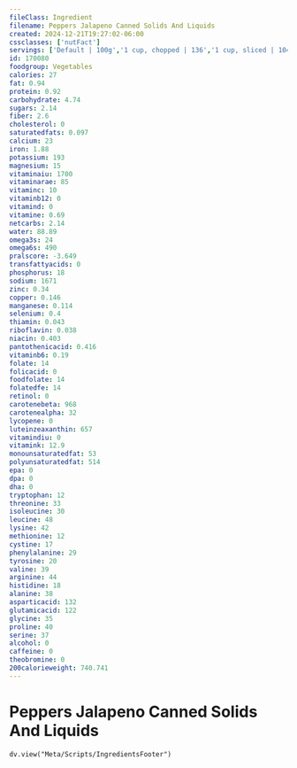 ```yaml
---
fileClass: Ingredient
filename: Peppers Jalapeno Canned Solids And Liquids
created: 2024-12-21T19:27:02-06:00
cssclasses: ['nutFact']
servings: ['Default | 100g','1 cup, chopped | 136','1 cup, sliced | 104','1 pepper | 22']
id: 170080
foodgroup: Vegetables
calories: 27
fat: 0.94
protein: 0.92
carbohydrate: 4.74
sugars: 2.14
fiber: 2.6
cholesterol: 0
saturatedfats: 0.097
calcium: 23
iron: 1.88
potassium: 193
magnesium: 15
vitaminaiu: 1700
vitaminarae: 85
vitaminc: 10
vitaminb12: 0
vitamind: 0
vitamine: 0.69
netcarbs: 2.14
water: 88.89
omega3s: 24
omega6s: 490
pralscore: -3.649
transfattyacids: 0
phosphorus: 18
sodium: 1671
zinc: 0.34
copper: 0.146
manganese: 0.114
selenium: 0.4
thiamin: 0.043
riboflavin: 0.038
niacin: 0.403
pantothenicacid: 0.416
vitaminb6: 0.19
folate: 14
folicacid: 0
foodfolate: 14
folatedfe: 14
retinol: 0
carotenebeta: 968
carotenealpha: 32
lycopene: 0
luteinzeaxanthin: 657
vitamindiu: 0
vitamink: 12.9
monounsaturatedfat: 53
polyunsaturatedfat: 514
epa: 0
dpa: 0
dha: 0
tryptophan: 12
threonine: 33
isoleucine: 30
leucine: 48
lysine: 42
methionine: 12
cystine: 17
phenylalanine: 29
tyrosine: 20
valine: 39
arginine: 44
histidine: 18
alanine: 38
asparticacid: 132
glutamicacid: 122
glycine: 35
proline: 40
serine: 37
alcohol: 0
caffeine: 0
theobromine: 0
200calorieweight: 740.741
---
```


# Peppers Jalapeno Canned Solids And Liquids

```dataviewjs
dv.view("Meta/Scripts/IngredientsFooter")
```